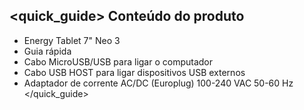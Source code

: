 ## <quick_guide> Conteúdo do produto
* Energy Tablet 7" Neo 3
* Guia rápida
* Cabo MicroUSB/USB para ligar o computador
*	Cabo USB HOST para ligar dispositivos USB externos
* Adaptador de corrente AC/DC (Europlug) 100-240 VAC 50-60 Hz
</quick_guide>

